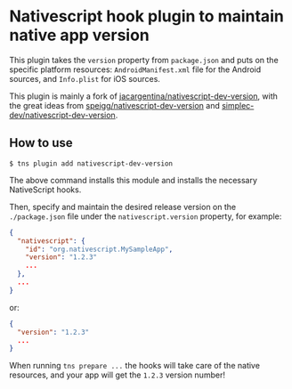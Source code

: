 # Nativescript hook plugin to maintain native app version

This plugin takes the `version` property from `package.json` and puts on the specific platform resources: `AndroidManifest.xml` file for the Android sources, and `Info.plist` for iOS sources.

This plugin is mainly a fork of [jacargentina/nativescript-dev-version](https://github.com/jacargentina/nativescript-dev-version), with the great ideas from [speigg/nativescript-dev-version](https://github.com/speigg/nativescript-dev-version/tree/patch-1) and [simplec-dev/nativescript-dev-version](https://github.com/simplec-dev/nativescript-dev-version).

## How to use

```
$ tns plugin add nativescript-dev-version
```

The above command installs this module and installs the necessary NativeScript hooks.

Then, specify and maintain the desired release version on the `./package.json` file under the `nativescript.version` property, for example:

```json
{
  "nativescript": {
    "id": "org.nativescript.MySampleApp",
    "version": "1.2.3"
    ...
  },
  ...
}
```

or:

```json
{
  "version": "1.2.3"
  ...
}
```

When running `tns prepare ...` the hooks will take care of the native resources, and your app will get the `1.2.3` version number!

